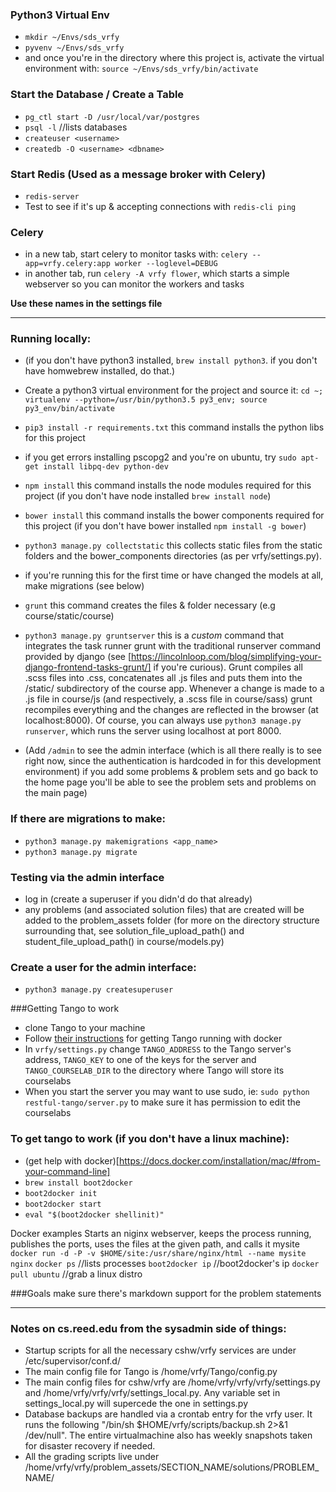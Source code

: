 ### Python3 Virtual Env

  * `mkdir ~/Envs/sds_vrfy`
  * `pyvenv ~/Envs/sds_vrfy`
  * and once you're in the directory where this project is, activate the virtual environment with: `source ~/Envs/sds_vrfy/bin/activate`

### Start the Database / Create a Table
* `pg_ctl start -D /usr/local/var/postgres`
* `psql -l`  //lists databases
* `createuser <username>`
* `createdb -O <username> <dbname>`

### Start Redis (Used as a message broker with Celery)
  * `redis-server`
  * Test to see if it's up & accepting connections with `redis-cli ping`

### Celery
  * in a new tab, start celery to monitor tasks with: `celery --app=vrfy.celery:app worker --loglevel=DEBUG`
  * in another tab, run `celery -A vrfy flower`, which starts a simple webserver so you can monitor the workers and tasks

**Use these names in the settings file**

------

### Running locally:
  * (if you don't have python3 installed, `brew install python3`. if you don't have homwebrew installed, do that.)
  * Create a python3 virtual environment for the project and source it: `cd ~; virtualenv --python=/usr/bin/python3.5 py3_env; source py3_env/bin/activate`
  * `pip3 install -r requirements.txt` this command installs the python libs for this project 
   * if you get errors installing pscopg2 and you're on ubuntu, try `sudo apt-get install libpq-dev python-dev`
  * `npm install` this command installs the node modules required for this project (if you don't have node installed `brew install node`)
  * `bower install` this command installs the bower components required for this project (if you don't have bower installed `npm install -g bower`)
  * `python3 manage.py collectstatic` this collects static files from the static folders and the bower_components directories (as per vrfy/settings.py).
  * if you're running this for the first time or have changed the models at all, make migrations (see below)
  * `grunt` this command creates the files & folder necessary (e.g course/static/course)
  * `python3 manage.py gruntserver`  this is a *custom* command that integrates the task runner grunt with the traditional runserver command provided by django (see [https://lincolnloop.com/blog/simplifying-your-django-frontend-tasks-grunt/] if you're curious). Grunt compiles all .scss files into .css, concatenates all .js files and puts them into the /static/ subdirectory of the course app. Whenever a change is made to a .js file in course/js (and respectively, a .scss file in course/sass) grunt recompiles everything and the changes are reflected in the browser (at localhost:8000).  Of course, you can always use `python3 manage.py runserver`, which runs the server using localhost at port 8000. 

  * (Add `/admin` to see the admin interface (which is all there really is to see right now, since the authentication is hardcoded in for this development environment) if you add some problems & problem sets and go back to the home page you'll be able to see the problem sets and problems on the main page)

### If there are migrations to make:
  * `python3 manage.py makemigrations <app_name>`
  * `python3 manage.py migrate`


### Testing via the admin interface
  * log in (create a superuser if you didn'd do that already)
  * any problems (and associated solution files) that are created will be added to the problem_assets folder (for more on the directory structure surrounding that, see solution_file_upload_path() and student_file_upload_path() in course/models.py)


### Create a user for the admin interface:
  * `python3 manage.py createsuperuser`

###Getting Tango to work
  * clone Tango to your machine
  * Follow [their instructions](https://github.com/autolab/Tango/wiki/Set-up-Local-Docker-VMMS) for getting Tango running with docker
  * In `vrfy/settings.py` change `TANGO_ADDRESS` to the Tango server's address, `TANGO_KEY` to one of the keys for the server and `TANGO_COURSELAB_DIR` to the directory where Tango will store its courselabs
  * When you start the server you may want to use sudo, ie: `sudo python restful-tango/server.py` to make sure it has permission to edit the courselabs

### To get tango to work (if you don't have a linux machine):
  * (get help with docker)[https://docs.docker.com/installation/mac/#from-your-command-line]
  * `brew install boot2docker`
  * `boot2docker init`
  * `boot2docker start`
  * `eval "$(boot2docker shellinit)"`

Docker examples
Starts an niginx webserver, keeps the process running, publishes the ports, uses the files at the given path, and calls it mysite
`docker run -d -P -v $HOME/site:/usr/share/nginx/html --name mysite nginx`
`docker ps` //lists processes
`boot2docker ip` //boot2docker's ip
`docker pull ubuntu` //grab a linux distro

###Goals
make sure there's markdown support for the problem statements

----------

### Notes on cs.reed.edu from the sysadmin side of things:
 * Startup scripts for all the necessary cshw/vrfy services are under /etc/supervisor/conf.d/
 * The main config file for Tango is /home/vrfy/Tango/config.py
 * The main config files for cshw/vrfy are /home/vrfy/vrfy/vrfy/settings.py and /home/vrfy/vrfy/vrfy/settings_local.py. Any variable set in settings_local.py will supercede the one in settings.py
 * Database backups are handled via a crontab entry for the vrfy user. It runs the following "/bin/sh $HOME/vrfy/scripts/backup.sh 2>&1 /dev/null". The entire virtualmachine also has weekly snapshots taken for disaster recovery if needed.
 * All the grading scripts live under /home/vrfy/vrfy/problem_assets/SECTION_NAME/solutions/PROBLEM_NAME/
